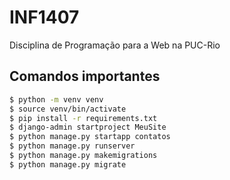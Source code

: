 # INF1407
Disciplina de Programação para a Web na PUC-Rio

## Comandos importantes

```bash
$ python -m venv venv
$ source venv/bin/activate
$ pip install -r requirements.txt
$ django-admin startproject MeuSite
$ python manage.py startapp contatos
$ python manage.py runserver
$ python manage.py makemigrations
$ python manage.py migrate
```